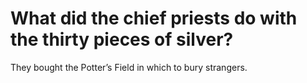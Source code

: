 # What did the chief priests do with the thirty pieces of silver?

They bought the Potter’s Field in which to bury strangers.
